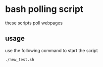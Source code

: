 # bash polling script
these scripts poll webpages

## usage
use the following command to start the script

`./new_test.sh`


